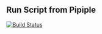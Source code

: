 ## Run Script from Pipiple

[![Build Status](http://localhost:8080/buildStatus/icon?job=pipeline-run-script-from-pipeline-fibonacci)](http://localhost:8080/job/pipeline-run-script-from-pipeline-fibonacci/)
